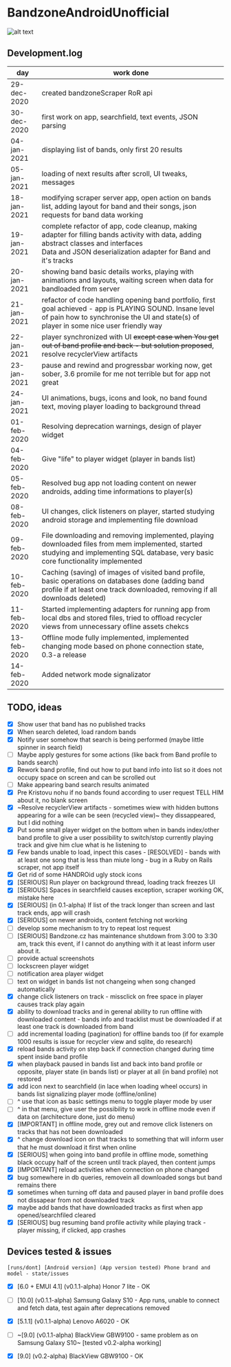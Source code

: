 # BandzoneAndroidUnofficial

![alt text](https://github.com/K0V0/BandzoneAndroidUnofficial/blob/obrazky/Screenshot_2021-01-04-01-49-35.png?raw=true)

## Development.log

| day | work done |
| --- | --------- |
| 29-dec-2020 | created bandzoneScraper RoR api |
| 30-dec-2020 | first work on app, searchfield, text events, JSON parsing |
| 04-jan-2021 | displaying list of bands, only first 20 results |
| 05-jan-2021 | loading of next results after scroll, UI tweaks, messages |
| 18-jan-2021 | modifying scraper server app, open action on bands list, adding layout for band and their songs, json requests for band data working |
| 19-jan-2021 | complete refactor of app, code cleanup, making adapter for filling bands activity with data, adding abstract classes and interfaces <br>Data and JSON deserialization adapter for Band and it's tracks |
| 20-jan-2021 | showing band basic details works, playing with animations and layouts, waiting screen when data for bandloaded from server |
| 21-jan-2021 | refactor of code handling opening band portfolio, first goal achieved - app is PLAYING SOUND. Insane level of pain how to synchronise the UI and state(s) of player in some nice user friendly way |
| 22-jan-2021 | player synchronized with UI ~~except case when You get out of band profile and back - but solution proposed~~, resolve recyclerView artifacts |
| 23-jan-2021 | pause and rewind and progressbar working now, get sober, 3.6 promile for me not terrible but for app not great |
| 24-jan-2021 | UI animations, bugs, icons and look, no band found text, moving player loading to background thread |
| 01-feb-2020 | Resolving deprecation warnings, design of player widget |
| 04-feb-2020 | Give "life" to player widget (player in bands list) |
| 05-feb-2020 | Resolved bug app not loading content on newer androids, adding time informations to player(s) |
| 08-feb-2020 | UI changes, click listeners on player, started studying android storage and implementing file download |
| 09-feb-2020 | File downloading and removing implemented, playing downloaded files from mem implemented, started studying and implementing SQL database, very basic core functionality implemented |
| 10-feb-2020 | Caching (saving) of images of visited band profile, basic operations on databases done (adding band profile if at least one track downloaded, removing if all downloads deleted) |
| 11-feb-2020 | Started implementing adapters for running app from local dbs and stored files, tried to offload recycler views from unnecessary ofline assets chekcs |
| 13-feb-2020 | Offline mode fully implemented, implemented changing mode based on phone connection state, 0.3-a release |
| 14-feb-2020 | Added network mode signalizator |

## TODO, ideas

- [x] Show user that band has no published tracks  
- [x] When search deleted, load random bands  
- [x] Notify user somehow that search is being performed (maybe little spinner in search field)  
- [ ] Maybe apply gestures for some actions (like back from Band profile to bands search)  
- [x] Rework band profile, find out how to put band info into list so it does not occupy space on screen and can be scrolled out  
- [ ] Make appearing band search results animated  
- [x] Pre Kristovu nohu if no bands found according to user request TELL HIM about it, no blank screen  
- [x] ~Resolve recyclerView artifacts - sometimes wiew with hidden buttons appearing for a wile can be seen (recycled view)~ they dissappeared, but I did nothing  
- [x] Put some small player widget on the bottom when in bands index/other band profile to give a user possibility to switch/stop currently playing track and give him clue what is he listening to  
- [x] Few bands unable to load, inpect this cases - [RESOLVED] - bands with at least one song that is less than miute long - bug in a Ruby on Rails scraper, not app itself  
- [x] Get rid of some HANDROid ugly stock icons  
- [x] [SERIOUS] Run player on background thread, loading track freezes UI  
- [x] [SERIOUS] Spaces in searchfield causes exception, scraper working OK, mistake here  
- [x] [SERIOUS] (in 0.1-alpha) If list of the track longer than screen and last track ends, app will crash  
- [x] [SERIOUS] on newer androids, content fetching not working 
- [ ] develop some mechanism to try to repeat lost request  
- [ ] [SERIOUS] Bandzone.cz has maintenance shutdown from 3:00 to 3:30 am, track this event, if I cannot do anything with it at least inform user about it.  
- [ ] provide actual screenshots  
- [ ] lockscreen player widget  
- [ ] notification area player widget  
- [ ] text on widget in bands list not changeing when song changed automatically  
- [x] change click listeners on track - missclick on free space in player causes track play again  
- [x] ability to download tracks and in gerenal ability to run offline with downloaded content - bands info and tracklist must be downloaded if at least one track is downloaded from band  
- [ ] add incremental loading (pagination) for offline bands too (if for example 1000 results is issue for recycler view and sqlite, do research)  
- [x] reload bands activity on step back if connection changed during time spent inside band profile  
- [x] when playback paused in bands list and back into band profile or opposite, player state (in bands list) or player at all (in band profile) not restored  
- [x] add icon next to searchfield (in lace when loading wheel occurs) in bands list signalizing player mode (offline/online)  
- [ ] ^ use that icon as basic settings menu to toggle player mode by user  
- [ ] ^ in that menu, give user the possibility to work in offline mode even if data on (architecture done, just do menu)  
- [x] [IMPORTANT] in offline mode, grey out and remove click listeners on tracks that has not been downloaded  
- [x] ^ change download icon on that tracks to something that will inform user that he must download it first when online  
- [x] [SERIOUS] when going into band profile in offline mode, something black occupy half of the screen until track played, then content jumps  
- [x] [IMPORTANT] reload activities when connection on phone changed
- [x] bug somewhere in db queries, removein all downloaded songs but band remains there
- [x] sometimes when turning off data and paused player in band profile does not dissapear from not downloaded track
- [x] maybe add bands that have downloaded tracks as first when app opened/searchfiled cleared
- [x] [SERIOUS] bug resuming band profile activity while playing track - player missing, if clicked, app crashes

## Devices tested & issues

```
[runs/dont] [Android version] (App version tested) Phone brand and model - state/issues
```

- [x] [6.0 + EMUI 4.1] (v0.1.1-alpha) Honor 7 lite - OK  
- [ ] [10.0] (v0.1.1-alpha) Samsung Galaxy S10 - App runs, unable to connect and fetch data, test again after deprecations removed  
- [x] [5.1.1] (v0.1.1-alpha) Lenovo A6020 - OK  
- [ ] ~[9.0] (v0.1.1-alpha) BlackView GBW9100 - same problem as on Samsung Galaxy S10~ [tested v0.2-alpha working] 
- [x] [9.0] (v0.2-alpha) BlackView GBW9100 - OK  

